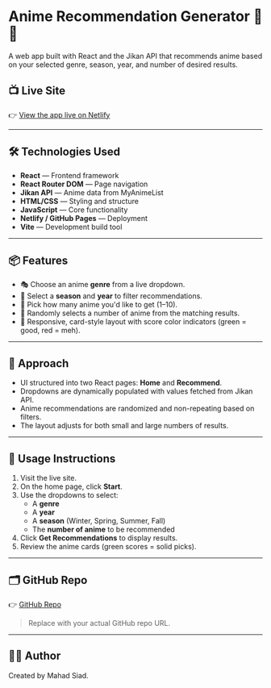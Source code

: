 # Anime Recommendation Generator 🎌✨

A web app built with React and the Jikan API that recommends anime based on your selected genre, season, year, and number of desired results.

## 📺 Live Site

👉 [View the app live on Netlify ](https://reactanimerecommender.netlify.app/recommend)

---

## 🛠️ Technologies Used

- **React** — Frontend framework
- **React Router DOM** — Page navigation
- **Jikan API** — Anime data from MyAnimeList
- **HTML/CSS** — Styling and structure
- **JavaScript** — Core functionality
- **Netlify / GitHub Pages** — Deployment
- **Vite** — Development build tool

---

## 📦 Features

- 🎭 Choose an anime **genre** from a live dropdown.
- 📅 Select a **season** and **year** to filter recommendations.
- 🔢 Pick how many anime you'd like to get (1–10).
- 🎲 Randomly selects a number of anime from the matching results.
- 🎨 Responsive, card-style layout with score color indicators (green = good, red = meh).


---

## 🧩 Approach

- UI structured into two React pages: **Home** and **Recommend**.
- Dropdowns are dynamically populated with values fetched from Jikan API.
- Anime recommendations are randomized and non-repeating based on filters.
- The layout adjusts for both small and large numbers of results.

---

## 🚀 Usage Instructions

1. Visit the live site.
2. On the home page, click **Start**.
3. Use the dropdowns to select:
   - A **genre**
   - A **year**
   - A **season** (Winter, Spring, Summer, Fall)
   - The **number of anime** to be recommended
4. Click **Get Recommendations** to display results.
5. Review the anime cards (green scores = solid picks).

---

## 🗂 GitHub Repo

👉 [GitHub Repo](https://github.com/mahadSiad3/React-Sba)

> Replace with your actual GitHub repo URL.

---

## 👨‍💻 Author

Created by Mahad Siad.

